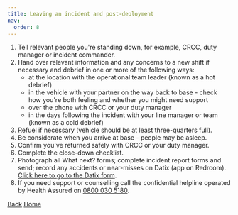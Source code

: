 ```yaml
---
title: Leaving an incident and post-deployment
nav:
  order: 8
---
```


1. Tell relevant people you're standing down, for example, CRCC, duty manager or incident commander.
2. Hand over relevant information and any concerns to a new shift if necessary and debrief in one or more of the following ways:
    * at the location with the operational team leader (known as a hot debrief)
    * in the vehicle with your partner on the way back to base - check how you're both feeling and whether you might need support
    * over the phone with CRCC or your duty manager
    * in the days following the incident with your line manager or team (known as a cold debrief)
3. Refuel if necessary (vehicle should be at least three-quarters full).
4. Be considerate when you arrive at base - people may be asleep.
5. Confirm you've returned safely with CRCC or your duty manager.
6. Complete the close-down checklist.
7. Photograph all What next? forms; complete incident report forms and send; record any accidents or near-misses on Datix (app on Redroom). [Click here to go to the Datix form](https://brc.gateway.prod-uk.datixcloudiq.co.uk/capture/?action=newdif1&module=INC).
8. If you need support or counselling call the confidential helpline operated by Health Assured on
<a href="tel:08000305180">0800 030 5180</a>.

[Back](/identifying-peoples-needs-at-an-incident)
[Home](/index)